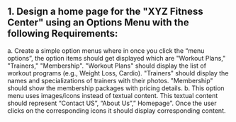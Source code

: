 ## 1. Design a home page for the "XYZ Fitness Center" using an Options Menu with the following Requirements: 
a. Create a simple option menus where in once you click the “menu options”, the option items should get displayed which are "Workout Plans," "Trainers," "Membership". "Workout Plans" should display the list of 
workout programs (e.g., Weight Loss, Cardio). "Trainers" should display the names and specializations of trainers with their photos. "Membership" should show the membership packages with pricing details. 
b. This option menu uses images/icons instead of textual content. This textual content should represent “Contact US”, “About Us”,” Homepage”. Once the user clicks on the corresponding icons it should display corresponding content.

